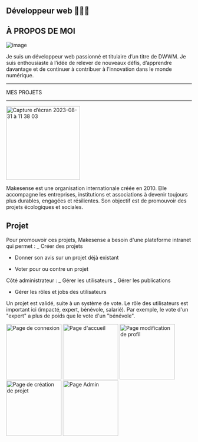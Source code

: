 Développeur web 🧑🏻‍💻
---------------

À PROPOS DE MOI 
---------------

![image](https://github.com/kb21dz/kb21dz/assets/99490562/745fbae3-c50c-4808-8cc3-dbfe9263d86b)

Je suis un développeur web passionné et titulaire d’un titre de DWWM. Je suis enthousiaste à l’idée de relever de nouveaux défis, d’apprendre davantage et de continuer à contribuer à l’innovation dans le monde numérique.


________________________________________________________________________________________________

MES PROJETS

________________________________________________________________________________________________
<img width="200" alt="Capture d’écran 2023-08-31 à 11 38 03" src="https://github.com/kb21dz/kb21dz/assets/99490562/e2129479-a779-40ca-ad8c-57d7f4376fa3">


Makesense est une organisation internationale créée en 2010. Elle accompagne les entreprises, institutions et associations à devenir toujours plus durables, engagées et résilientes.
Son objectif est de promouvoir des projets écologiques et sociales.

Projet
------
Pour promouvoir ces projets, Makesense a besoin d'une plateforme intranet qui permet :
 _ Créer des projets
 * Donner son avis sur un projet déjà existant
 + Voter pour ou contre un projet

Côté administrateur :
  _ Gérer les utilisateurs
  _ Gérer les publications 
  - Gérer les rôles et jobs des utilisateurs

Un projet est validé, suite à un système de vote. Le rôle des utilisateurs est important ici (impacté, expert, bénévole, salarié). 
Par exemple, le vote d'un "expert" a plus de poids que le vote d'un "bénévole".


<img width="150" alt="Page de connexion" src="https://github.com/kb21dz/kb21dz/assets/99490562/03c6cc19-700b-4db7-a8f7-16875611239d">   <img width="150" alt="Page d'accueil" src="https://github.com/kb21dz/kb21dz/assets/99490562/6f54c364-65bb-47a6-8940-db90eb9aa7fe">   <img width="150" alt="Page modification de profil" src="https://github.com/kb21dz/kb21dz/assets/99490562/85983c6a-43f4-4cf7-b7b5-e793c9247753">   <img width="150" alt="Page de création de projet" src="https://github.com/kb21dz/kb21dz/assets/99490562/3225737c-352c-4f18-a0ca-bb9a53515103">   <img width="150" alt="Page Admin" src="https://github.com/kb21dz/kb21dz/assets/99490562/9303b1c2-604b-41a3-80fa-1eb786960f14">


